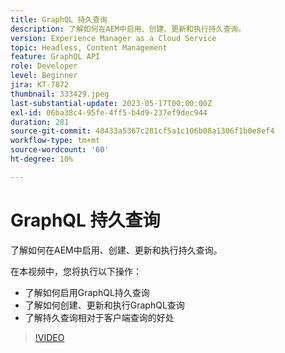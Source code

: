 ```yaml
---
title: GraphQL 持久查询
description: 了解如何在AEM中启用、创建、更新和执行持久查询。
version: Experience Manager as a Cloud Service
topic: Headless, Content Management
feature: GraphQL API
role: Developer
level: Beginner
jira: KT-7872
thumbnail: 333429.jpeg
last-substantial-update: 2023-05-17T00:00:00Z
exl-id: 06ba38c4-95fe-4ff5-b4d9-237ef9dec944
duration: 281
source-git-commit: 48433a5367c281cf5a1c106b08a1306f1b0e8ef4
workflow-type: tm+mt
source-wordcount: '60'
ht-degree: 10%

---
```


# GraphQL 持久查询

了解如何在AEM中启用、创建、更新和执行持久查询。

在本视频中，您将执行以下操作：

+ 了解如何启用GraphQL持久查询
+ 了解如何创建、更新和执行GraphQL查询
+ 了解持久查询相对于客户端查询的好处

>[!VIDEO](https://video.tv.adobe.com/v/3447387?quality=12&learn=on&captions=chi_hans)
